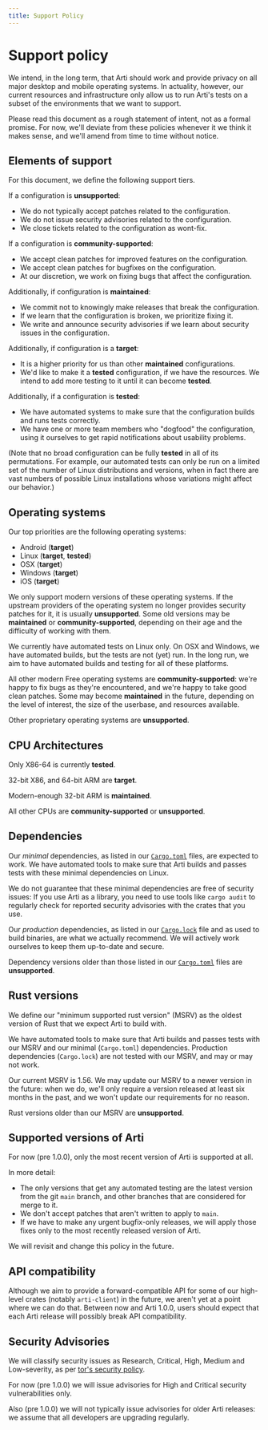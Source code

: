 ```yaml
---
title: Support Policy
---
```


# Support policy

We intend, in the long term, that Arti should work and provide privacy on all major desktop and mobile operating systems. In actuality, however, our current resources and infrastructure only allow us to run Arti's tests on a subset of the environments that we want to support.

Please read this document as a rough statement of intent, not as a formal promise. For now, we'll deviate from these policies whenever it we think it makes sense, and we'll amend from time to time without notice.

## Elements of support

For this document, we define the following support tiers.

If a configuration is **unsupported**:

  * We do not typically accept patches related to the configuration.
  * We do not issue security advisories related to the configuration.
  * We close tickets related to the configuration as wont-fix.

If a configuration is **community-supported**:

  * We accept clean patches for improved features on the configuration.
  * We accept clean patches for bugfixes on the configuration.
  * At our discretion, we work on fixing bugs that affect the
    configuration.

Additionally, if configuration is **maintained**:

  * We commit not to knowingly make releases that break the configuration.
  * If we learn that the configuration is broken, we prioritize fixing it.
  * We write and announce security advisories if we learn about security issues in the configuration.


Additionally, if configuration is a  **target**:

  * It is a higher priority for us than other **maintained** configurations.
  * We'd like to make it a **tested** configuration, if we have the resources.  We intend to add more testing to it until it can become **tested**.

Additionally, if a configuration is **tested**:

  * We have automated systems to make sure that the configuration builds and runs tests correctly.
  * We have one or more team members who "dogfood" the configuration, using it ourselves to get rapid notifications about usability problems.

(Note that no broad configuration can be fully **tested** in all of its permutations.  For example, our automated tests can only be run on a limited set of the number of Linux distributions and versions, when in fact there are vast numbers of possible Linux installations whose variations might affect our behavior.)

## Operating systems

Our top priorities are the following operating systems:

  * Android (**target**)
  * Linux (**target**, **tested**)
  * OSX (**target**)
  * Windows (**target**)
  * iOS (**target**)

We only support modern versions of these operating systems. If the upstream providers of the operating system no longer provides security patches for it, it is usually **unsupported**. Some old versions may be **maintained** or **community-supported**, depending on their age and the difficulty of working with them.

We currently have automated tests on Linux only.  On OSX and Windows, we have automated builds, but the tests are not (yet) run.  In the long run, we aim to have automated builds and testing for all of these platforms.

All other modern Free operating systems are **community-supported**: we're happy to fix bugs as they're encountered, and we're happy to take good clean patches. Some may become **maintained** in the future, depending on the level of interest, the size of the userbase, and resources available.

Other proprietary operating systems are **unsupported**.

## CPU Architectures

Only X86-64 is currently **tested**.

32-bit X86, and 64-bit ARM are **target**.

Modern-enough 32-bit ARM is **maintained**.

All other CPUs are **community-supported** or **unsupported**.

## Dependencies

Our _minimal_ dependencies, as listed in our [`Cargo.toml`](https://gitlab.torproject.org/tpo/core/arti/-/blob/main/Cargo.toml) files, are expected to work.  We have automated tools to make sure that Arti builds and passes tests with these minimal dependencies on Linux.

We do not guarantee that these minimal dependencies are free of security issues: If you use Arti as a library, you need to use tools like `cargo audit` to regularly check for reported security advisories with the crates that you use.

Our _production_ dependencies, as listed in our [`Cargo.lock`](https://gitlab.torproject.org/tpo/core/arti/-/blob/main/Cargo.lock) file and as used to build binaries, are what we actually recommend.  We will actively work ourselves to keep them up-to-date and secure.

Dependency versions older than those listed in our [`Cargo.toml`](https://gitlab.torproject.org/tpo/core/arti/-/blob/main/Cargo.toml) files are **unsupported**.

## Rust versions

We define our "minimum supported rust version" (MSRV) as the oldest version of Rust that we expect Arti to build with.

We have automated tools to make sure that Arti builds and passes tests with our MSRV and our minimal (`Cargo.toml`) dependencies. Production dependencies (`Cargo.lock`) are not tested with our MSRV, and may or may not work.

Our current MSRV is 1.56.  We may update our MSRV to a newer version in the future: when we do, we'll only require a version released at least six months in the past, and we won't update our requirements for no reason.

Rust versions older than our MSRV are **unsupported**.

## Supported versions of Arti

For now (pre 1.0.0), only the most recent version of Arti is supported at all.

In more detail:

 * The only versions that get any automated testing are the latest version from the git `main` branch, and other branches that are considered for merge to it.
 * We don't accept patches that aren't written to apply to `main`.
 * If we have to make any urgent bugfix-only releases, we will apply those fixes only to the most recently released version of Arti.

We will revisit and change this policy in the future.

## API compatibility

Although we aim to provide a forward-compatible API for some of our high-level crates (notably `arti-client`) in the future, we aren't yet at a point where we can do that. Between now and Arti 1.0.0, users should expect that each Arti release will possibly break API compatibility.

## Security Advisories

We will classify security issues as Research, Critical, High, Medium and Low-severity, as per [tor's security policy](https://gitlab.torproject.org/tpo/core/team/-/wikis/NetworkTeam/SecurityPolicy).

For now (pre 1.0.0) we will issue advisories for High and Critical security vulnerabilities only.

Also (pre 1.0.0) we will not typically issue advisories for older Arti releases: we assume that all developers are upgrading regularly.
